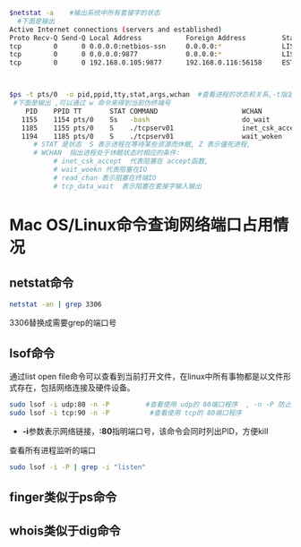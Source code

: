 ```bash
$netstat -a    #输出系统中所有套接字的状态
  #下面是输出
Active Internet connections (servers and established)
Proto Recv-Q Send-Q Local Address           Foreign Address         State      
tcp        0      0 0.0.0.0:netbios-ssn     0.0.0.0:*               LISTEN     
tcp        0      0 0.0.0.0:9877            0.0.0.0:*               LISTEN        
tcp        0      0 192.168.0.105:9877      192.168.0.116:56158     ESTABLISHED



$ps -t pts/0  -o pid,ppid,tty,stat,args,wchan  #查看进程的状态和关系,-t指定伪终端窗口号,-o指定输出行
 #下面是输出 ,可以通过 w 命令来得到当前伪终端号
    PID    PPID TT       STAT COMMAND                     WCHAN
   1155    1154 pts/0    Ss   -bash                       do_wait
   1185    1155 pts/0    S    ./tcpserv01                 inet_csk_accept
   1194    1185 pts/0    S    ./tcpserv01                 wait_woken
      # STAT 是状态  S 表示进程在等待某些资源而休眠, Z 表示僵死进程,
      # WCHAN  指出进程处于休眠状态时相应的条件:
           # inet_csk_accept  代表阻塞在 accept函数,
           # wait_woekn 代表阻塞在IO
           # read_chan 表示阻塞在终端IO
           # tcp_data_wait  表示阻塞在套接字输入输出
```



# Mac OS/Linux命令查询网络端口占用情况

## netstat命令

```bash
netstat -an | grep 3306
```

3306替换成需要grep的端口号

 

## lsof命令

通过list open file命令可以查看到当前打开文件，在linux中所有事物都是以文件形式存在，包括网络连接及硬件设备。

```bash
sudo lsof -i udp:80 -n -P         #查看使用 udp的 80端口程序  , -n -P 防止解析端口服务和主机名
sudo lsof -i tcp:90 -n -P          #查看使用 tcp的 80端口程序  
```

- **-i**参数表示网络链接，**:80**指明端口号，该命令会同时列出PID，方便kill

查看所有进程监听的端口

```bash
sudo lsof -i -P | grep -i "listen"
```



## finger类似于ps命令

## whois类似于dig命令

